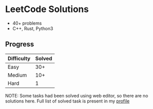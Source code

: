 # LeetCode Solutions

- 40+ problems
- C++, Rust, Python3  

## Progress

| Difficulty | Solved |
|------------|--------|
| Easy       | 30+    |
| Medium     | 10+    |
| Hard       | 1      |

NOTE: Some tasks had been solved using web editor, so there are no solutions here. Full list of solved task is present in my [profile](https://leetcode.com/u/gesidler/)
